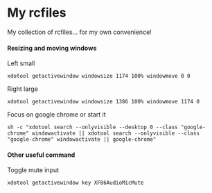 # My rcfiles

My collection of rcfiles... for my own convenience!


#### Resizing and moving windows

Left small

    xdotool getactivewindow windowsize 1174 100% windowmove 0 0

Right large

    xdotool getactivewindow windowsize 1386 100% windowmove 1174 0

Focus on google chrome or start it

    sh -c "xdotool search --onlyvisible --desktop 0 --class "google-chrome" windowactivate || xdotool search --onlyvisible --class "google-chrome" windowactivate || google-chrome"

#### Other useful command

Toggle mute input

    xdotool getactivewindow key XF86AudioMicMute

